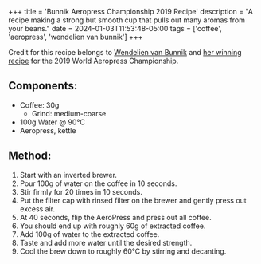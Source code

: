 +++
title = 'Bunnik Aeropress Championship 2019 Recipe'
description = "A recipe making a strong but smooth cup that pulls out many aromas from your beans."
date = 2024-01-03T11:53:48-05:00
tags = ['coffee', 'aeropress', 'wendelien van bunnik']
+++

Credit for this recipe belongs to [Wendelien van Bunnik](https://www.instagram.com/wendeliendrinkscoffee/?hl=en) and [her winning recipe](https://aeropress.com/pages/wac-recipes) for the 2019 World Aeropress Championship.

## Components:
- Coffee: 30g
    - Grind: medium-coarse
- 100g Water @ 90°C
- Aeropress, kettle

## Method:
1. Start with an inverted brewer.
2. Pour 100g of water on the coffee in 10 seconds.
3. Stir firmly for 20 times in 10 seconds.
4. Put the filter cap with rinsed filter on the brewer and gently press out excess air.
5. At 40 seconds, flip the AeroPress and press out all coffee.
6. You should end up with roughly 60g of extracted coffee.
7. Add 100g of water to the extracted coffee.
8. Taste and add more water until the desired strength.
9. Cool the brew down to roughly 60°C by stirring and decanting.
